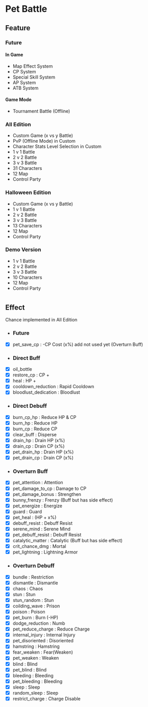 # Pet Battle
## Feature
### Future
#### In Game
- Map Effect System
- CP System
- Special Skill System
- AP System
- ATB System
#### Game Mode
- Tournament Battle (Offline)
### All Edition 
- Custom Game (x vs y Battle)
- PvP (Offline Mode) in Custom
- Character Stats Level Selection in Custom
- 1 v 1 Battle 
- 2 v 2 Battle
- 3 v 3 Battle
- 31 Characters
- 12 Map
- Control Party
### Halloween Edition
- Custom Game (x vs y Battle)
- 1 v 1 Battle 
- 2 v 2 Battle
- 3 v 3 Battle
- 13 Characters
- 12 Map
- Control Party
### Demo Version
- 1 v 1 Battle 
- 2 v 2 Battle
- 3 v 3 Battle
- 10 Characters
- 12 Map
- Control Party
#
## Effect 
Chance implemented in All Edition
- ### Future
- [x] pet_save_cp : -CP Cost (x%) add not used yet (Overturn Buff)
- ### Direct Buff
- [x] oil_bottle 
- [x] restore_cp : CP +
- [x] heal : HP +
- [x] cooldown_reduction : Rapid Cooldown
- [x] bloodlust_dedication : Bloodlust
- ### Direct Debuff
- [x] burn_cp_hp : Reduce HP & CP 
- [x] burn_hp : Reduce HP 
- [x] burn_cp : Reduce CP
- [x] clear_buff : Disperse
- [x] drain_hp : Drain HP (x%)
- [x] drain_cp : Drain CP (x%)
- [x] pet_drain_hp : Drain HP (x%)
- [x] pet_drain_cp : Drain CP (x%)
- ### Overturn Buff
- [x] pet_attention : Attention
- [x] pet_damage_to_cp : Damage to CP 
- [x] pet_damage_bonus : Strengthen
- [x] bunny_frenzy : Frenzy (Buff but has side effect)
- [x] pet_energize : Energize
- [x] guard : Guard
- [x] pet_heal : (HP + x%)
- [x] debuff_resist : Debuff Resist
- [x] serene_mind : Serene Mind
- [x] pet_debuff_resist : Debuff Resist
- [x] catalytic_matter : Catalytic (Buff but has side effect)
- [x] crit_chance_dmg : Mortal
- [x] pet_lightning : Lightning Armor
- ### Overturn Debuff
- [x] bundle : Restriction
- [x] dismantle : Dismantle
- [x] chaos : Chaos
- [x] stun : Stun
- [x] stun_random : Stun
- [x] coilding_wave : Prison
- [x] poison : Poison
- [x] pet_burn : Burn (-HP)
- [x] dodge_reduction : Numb
- [x] pet_reduce_charge : Reduce Charge
- [x] internal_injury : Internal Injury
- [x] pet_disoriented : Disoriented
- [x] hamstring : Hamstring
- [x] fear_weaken : Fear(Weaken) 
- [x] pet_weaken : Weaken
- [x] blind : Blind
- [x] pet_blind : Blind
- [x] bleeding : Bleeding
- [x] pet_bleeding : Bleeding
- [x] sleep : Sleep
- [x] random_sleep : Sleep 
- [x] restrict_charge : Charge Disable
